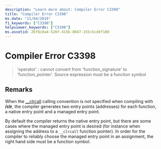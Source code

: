 ```yaml
---
description: "Learn more about: Compiler Error C3398"
title: "Compiler Error C3398"
ms.date: "11/04/2016"
f1_keywords: ["C3398"]
helpviewer_keywords: ["C3398"]
ms.assetid: 26f8c8a4-526f-415b-8047-155c5cd4f180
---
```

# Compiler Error C3398

> 'operator' : cannot convert from 'function_signature' to 'function_pointer'. Source expression must be a function symbol

## Remarks

When the [__clrcall](../../cpp/clrcall.md) calling convention is not specified when compiling with **/clr**, the compiler generates two entry points (addresses) for each function, a native entry point and a managed entry point.

By default the compiler returns the native entry point, but there are some cases where the managed entry point is desired (for instance when assigning the address to a `__clrcall` function pointer). In order for the compiler to reliably choose the managed entry point in an assignment, the right hand side must be a function symbol.
